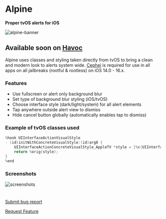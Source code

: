 # Alpine

**Proper tvOS alerts for iOS**

![alpine-banner](https://github.com/MTACS/alpine/assets/13209789/fdcc60b6-b035-4bf2-a670-7123445c9921)
## Available soon on [Havoc](https://havoc.app)

Alpine uses classes and styling taken directly from tvOS to bring a clean and modern look to alerts system wide. [Cephei](https://chariz.com/get/cephei) is required for use in all apps on all jailbreaks (rootful & rootless) on iOS 14.0 - 16.x.

### Features

- Use fullscreen or alert only background blur
- Set type of background blur styling (iOS/tvOS)
- Choose interface style (dark/light/system) for all alert elements
- Tap anywhere outside alert view to dismiss
- Hide cancel button globally (automatically enables tap to dismiss)

### Example of tvOS classes used

```objective-c
%hook UIInterfaceActionVisualStyle
- (id)initWithConcreteVisualStyle:(id)arg0 {
	UIInterfaceActionConcreteVisualStyle_AppleTV *style = [%c(UIInterfaceActionConcreteVisualStyle_AppleTV) new];
	return %orig(style);
}
%end
```
### Screenshots

![screenshots](https://github.com/MTACS/alpine/assets/13209789/b8cd0a1f-0779-47b1-99c4-e0f9df4e76a6)

#
[Submit bug report](https://github.com/MTACS/alpine/issues/new?assignees=MTACS&labels=Bug&projects=&template=bug_report.md&title=)

[Request Feature](https://github.com/MTACS/alpine/issues/new?assignees=MTACS&labels=Enhancement&projects=&template=feature_request.md&title=)
